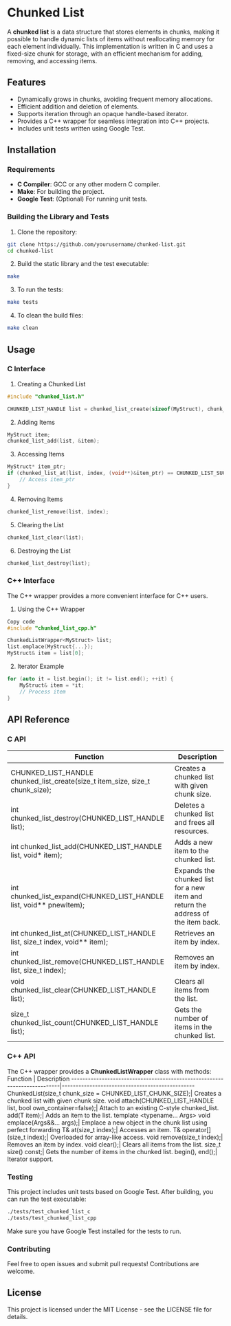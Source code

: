 # Chunked List

A **chunked list** is a data structure that stores elements in chunks, making it possible to handle dynamic lists of items without reallocating memory for each element individually. This implementation is written in C and uses a fixed-size chunk for storage, with an efficient mechanism for adding, removing, and accessing items.

## Features

- Dynamically grows in chunks, avoiding frequent memory allocations.
- Efficient addition and deletion of elements.
- Supports iteration through an opaque handle-based iterator.
- Provides a C++ wrapper for seamless integration into C++ projects.
- Includes unit tests written using Google Test.

## Installation

### Requirements

- **C Compiler**: GCC or any other modern C compiler.
- **Make**: For building the project.
- **Google Test**: (Optional) For running unit tests.

### Building the Library and Tests

1. Clone the repository:

```bash
git clone https://github.com/yourusername/chunked-list.git
cd chunked-list
```
2. Build the static library and the test executable:
```bash
make
```
3. To run the tests:
```bash
make tests
```
4. To clean the build files:
```bash
make clean
```
## Usage
### C Interface
1. Creating a Chunked List

```C
#include "chunked_list.h"

CHUNKED_LIST_HANDLE list = chunked_list_create(sizeof(MyStruct), chunk_size);
```
2. Adding Items
```C
MyStruct item;
chunked_list_add(list, &item);
```
3. Accessing Items

```C
MyStruct* item_ptr;
if (chunked_list_at(list, index, (void**)&item_ptr) == CHUNKED_LIST_SUCCESS) {
    // Access item_ptr
}
```
4. Removing Items

```C
chunked_list_remove(list, index);
```
5. Clearing the List

```C
chunked_list_clear(list);
```
6. Destroying the List

```C
chunked_list_destroy(list);
```
### C++ Interface
The C++ wrapper provides a more convenient interface for C++ users.

1. Using the C++ Wrapper
```cpp
Copy code
#include "chunked_list_cpp.h"

ChunkedListWrapper<MyStruct> list;
list.emplace(MyStruct{...});
MyStruct& item = list[0];
```
2. Iterator Example
```cpp
for (auto it = list.begin(); it != list.end(); ++it) {
    MyStruct& item = *it;
    // Process item
}
```
## API Reference
### C API
Function | Description
--------------------------------------------------------------------------|------------------------------------------------
CHUNKED_LIST_HANDLE chunked_list_create(size_t item_size, size_t chunk_size);|	Creates a chunked list with given chunk size.
int chunked_list_destroy(CHUNKED_LIST_HANDLE list);|	Deletes a chunked list and frees all resources.
int chunked_list_add(CHUNKED_LIST_HANDLE list, void* item);|	Adds a new item to the chunked list.
int chunked_list_expand(CHUNKED_LIST_HANDLE list, void** pnewItem);| Expands the chunked list for a new item and return the address of the item back.
int chunked_list_at(CHUNKED_LIST_HANDLE list, size_t index, void** item);|	Retrieves an item by index.
int chunked_list_remove(CHUNKED_LIST_HANDLE list, size_t index);|	Removes an item by index.
void chunked_list_clear(CHUNKED_LIST_HANDLE list);|	Clears all items from the list.
size_t chunked_list_count(CHUNKED_LIST_HANDLE list);| Gets the number of items in the chunked list.
### C++ API
The C++ wrapper provides a **ChunkedListWrapper<T>** class with methods:
Function | Description
--------------------------------------------------------------------------|------------------------------------------------
ChunkedList(size_t chunk_size = CHUNKED_LIST_CHUNK_SIZE);| Creates a chunked list with given chunk size.
void attach(CHUNKED_LIST_HANDLE list, bool own_container=false);| Attach to an existing C-style chunked_list.
add(T item);| Adds an item to the list.
template <typename... Args> void emplace(Args&&... args);| Emplace a new object in the chunk list using perfect forwarding
T& at(size_t index);| Accesses an item.
T& operator[](size_t index);| Overloaded for array-like access.
void remove(size_t index);| Removes an item by index.
void clear();| Clears all items from the list.
size_t size() const;| Gets the number of items in the chunked list.
begin(), end();| Iterator support.
### Testing
This project includes unit tests based on Google Test. After building, you can run the test executable:
```bash
./tests/test_chunked_list_c
./tests/test_chunked_list_cpp
```
Make sure you have Google Test installed for the tests to run.

### Contributing
Feel free to open issues and submit pull requests! Contributions are welcome.

## License
This project is licensed under the MIT License - see the LICENSE file for details.
